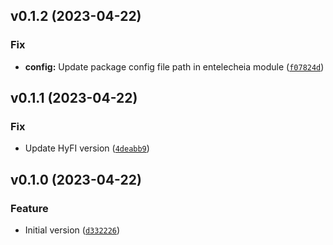 <!--next-version-placeholder-->

## v0.1.2 (2023-04-22)
### Fix
* **config:** Update package config file path in entelecheia module ([`f07824d`](https://github.com/entelecheia/entelecheia/commit/f07824d728eb84550faa258a6519e2be795be118))

## v0.1.1 (2023-04-22)
### Fix
* Update HyFI version ([`4deabb9`](https://github.com/entelecheia/entelecheia/commit/4deabb96256abea050fd1a0a574d24944b7404d7))

## v0.1.0 (2023-04-22)
### Feature
* Initial version ([`d332226`](https://github.com/entelecheia/entelecheia/commit/d332226425d5d705648916dd9e0f9fb9213435a7))
